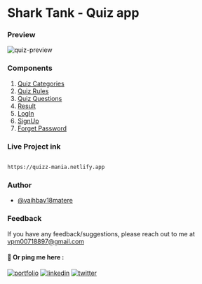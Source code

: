 # Shark Tank - Quiz app

### Preview
![quiz-preview](https://user-images.githubusercontent.com/59862355/154953313-909eda63-385e-4af9-8ffb-38f7d2089b2f.gif)

### Components 
1. [Quiz Categories](https://quizz-mania.netlify.app/#explore)
2. [Quiz Rules](https://quizz-mania.netlify.app/rules/rules.html)
3. [Quiz Questions](https://quizz-mania.netlify.app/questions/questions.html)
4. [Result](https://quizz-mania.netlify.app/answeres/answers.html)
5. [LogIn](https://quizz-mania.netlify.app/auth/login.html)
6. [SignUp](https://quizz-mania.netlify.app/auth/signup.html)
7. [Forget Password](https://quizz-mania.netlify.app/auth/password.html)


### Live Project ink

```bash 

https://quizz-mania.netlify.app


```

### Author

- [@vaihbav18matere](https://github.com/vaibhav18matere)


### Feedback

If you have any feedback/suggestions, please reach out to me at vpm00718897@gmail.com

#### 🔗 Or ping me here :
[![portfolio](https://img.shields.io/badge/my_portfolio-000?style=for-the-badge&logo=ko-fi&logoColor=white)](https://vaibhavmatere.netlify.app/)
[![linkedin](https://img.shields.io/badge/linkedin-0A66C2?style=for-the-badge&logo=linkedin&logoColor=white)](https://www.linkedin.com/in/vaibhavmatere/)
[![twitter](https://img.shields.io/badge/twitter-1DA1F2?style=for-the-badge&logo=twitter&logoColor=white)](https://twitter.com/vaibhav_matere)
